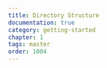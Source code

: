 ```yaml
---
title: Directory Structure
documentation: true
category: getting-started
chapter: 1
tags: master
order: 1004
---
```

